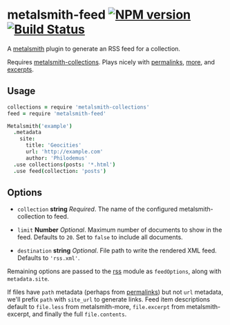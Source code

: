 metalsmith-feed [![NPM version](https://badge.fury.io/js/metalsmith-feed.png)](http://badge.fury.io/js/metalsmith-feed) [![Build Status](https://travis-ci.org/hurrymaplelad/metalsmith-feed.png)](https://travis-ci.org/hurrymaplelad/metalsmith-feed)
==============

A [metalsmith](https://github.com/segmentio/metalsmith) plugin to generate an RSS feed for a collection.

Requires [metalsmith-collections](https://github.com/segmentio/metalsmith-collections).  Plays nicely with [permalinks](https://github.com/segmentio/metalsmith-permalinks), [more](https://github.com/kfranqueiro/metalsmith-more), and [excerpts](https://github.com/segmentio/metalsmith-excerpts).

Usage
-----
``` coffee
collections = require 'metalsmith-collections'
feed = require 'metalsmith-feed'

Metalsmith('example')
  .metadata
    site:
      title: 'Geocities'
      url: 'http://example.com'
      author: 'Philodemus'
  .use collections(posts: '*.html')
  .use feed(collection: 'posts')
```

Options
-------

- `collection` **string** *Required*. The name of the configured metalsmith-collection to feed.

- `limit` **Number** *Optional*. Maximum number of documents to show in the feed. Defaults to `20`. Set to `false` to include all documents.

- `destination` **string** *Optional*. File path to write the rendered XML feed. Defaults to `'rss.xml'`.

Remaining options are passed to the [rss](https://github.com/dylang/node-rss) module as `feedOptions`, along with `metadata.site`.

If files have `path` metadata (perhaps from [permalinks](https://github.com/segmentio/metalsmith-permalinks)) but not `url` metadata, we'll prefix `path` with `site_url` to generate links. Feed item descriptions default to `file.less` from metalsmith-more, `file.excerpt` from metalsmith-excerpt, and finally the full `file.contents`.
